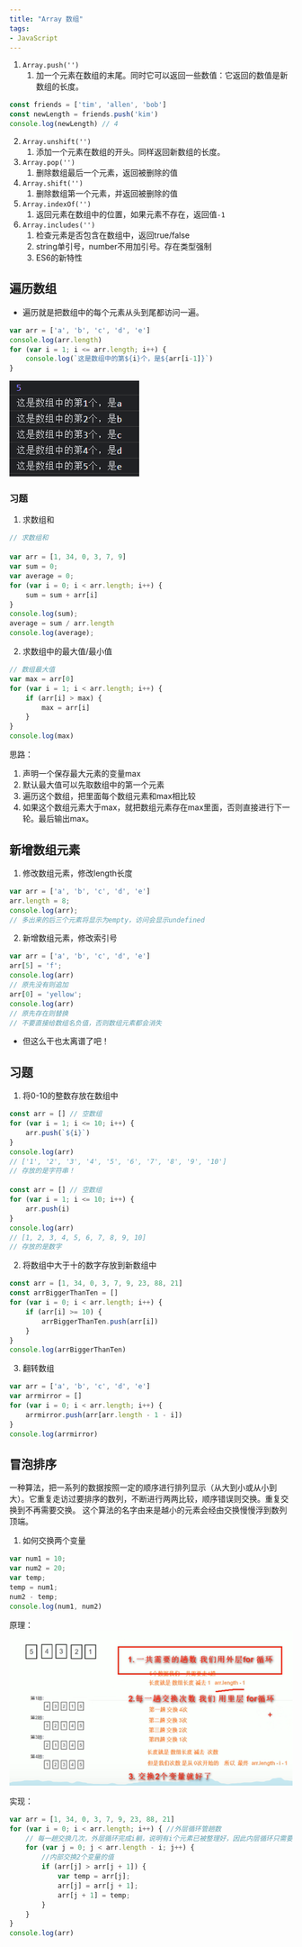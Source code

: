 ```yaml
---
title: "Array 数组"
tags: 
- JavaScript
---
```


1. `Array.push('')` 
	1. 加一个元素在数组的末尾。同时它可以返回一些数值：它返回的数值是新数组的长度。
```js
const friends = ['tim', 'allen', 'bob']
const newLength = friends.push('kim')
console.log(newLength) // 4
```

2. `Array.unshift('')`
	1. 添加一个元素在数组的开头。同样返回新数组的长度。
3. `Array.pop('')` 
	1. 删除数组最后一个元素，返回被删除的值
4. `Array.shift('')` 
	1. 删除数组第一个元素，并返回被删除的值
5. `Array.indexOf('')`
	1. 返回元素在数组中的位置，如果元素不存在，返回值`-1`
6. `Array.includes('')`
	1. 检查元素是否包含在数组中，返回true/false
	2. string单引号，number不用加引号。存在类型强制
	3. ES6的新特性

## 遍历数组
- 遍历就是把数组中的每个元素从头到尾都访问一遍。
```js
var arr = ['a', 'b', 'c', 'd', 'e']
console.log(arr.length)
for (var i = 1; i <= arr.length; i++) {
    console.log(`这是数组中的第${i}个，是${arr[i-1]}`)
}
```
![](https://raw.githubusercontent.com/Meyerclex/image/main/20220820170432.png)

### 习题
1. 求数组和
```js
// 求数组和

var arr = [1, 34, 0, 3, 7, 9]
var sum = 0;
var average = 0;
for (var i = 0; i < arr.length; i++) {
    sum = sum + arr[i]
}
console.log(sum);
average = sum / arr.length
console.log(average);
```
2. 求数组中的最大值/最小值
```js
// 数组最大值
var max = arr[0]
for (var i = 1; i < arr.length; i++) {
    if (arr[i] > max) {
        max = arr[i]
    }
}
console.log(max)
```
思路：
1. 声明一个保存最大元素的变量max
2. 默认最大值可以先取数组中的第一个元素
3. 遍历这个数组，把里面每个数组元素和max相比较
4. 如果这个数组元素大于max，就把数组元素存在max里面，否则直接进行下一轮。最后输出max。

## 新增数组元素
1. 修改数组元素，修改length长度
```js
var arr = ['a', 'b', 'c', 'd', 'e']
arr.length = 8;
console.log(arr); 
// 多出来的后三个元素将显示为empty，访问会显示undefined
```
2. 新增数组元素，修改索引号
```js
var arr = ['a', 'b', 'c', 'd', 'e']
arr[5] = 'f';
console.log(arr)
// 原先没有则追加
arr[0] = 'yellow';
console.log(arr)
// 原先存在则替换
// 不要直接给数组名负值，否则数组元素都会消失
```

- 但这么干也太离谱了吧！

## 习题
1. 将0-10的整数存放在数组中
```js
const arr = [] // 空数组
for (var i = 1; i <= 10; i++) {
    arr.push(`${i}`)
}
console.log(arr) 
// ['1', '2', '3', '4', '5', '6', '7', '8', '9', '10'] 
// 存放的是字符串！

const arr = [] // 空数组
for (var i = 1; i <= 10; i++) {
    arr.push(i)
}
console.log(arr) 
// [1, 2, 3, 4, 5, 6, 7, 8, 9, 10]
// 存放的是数字
```


2. 将数组中大于十的数字存放到新数组中
```js
const arr = [1, 34, 0, 3, 7, 9, 23, 88, 21]
const arrBiggerThanTen = []
for (var i = 0; i < arr.length; i++) {
    if (arr[i] >= 10) {
        arrBiggerThanTen.push(arr[i])
    }
}
console.log(arrBiggerThanTen)
```

3. 翻转数组
```js
var arr = ['a', 'b', 'c', 'd', 'e']
var arrmirror = []
for (var i = 0; i < arr.length; i++) {
    arrmirror.push(arr[arr.length - 1 - i])
}
console.log(arrmirror)
```

## 冒泡排序
一种算法，把一系列的数据按照一定的顺序进行排列显示（从大到小或从小到大）。它重复走访过要排序的数列，不断进行两两比较，顺序错误则交换。重复交换到不再需要交换。
这个算法的名字由来是越小的元素会经由交换慢慢浮到数列顶端。

1. 如何交换两个变量
```js
var num1 = 10;
var num2 = 20;
var temp;
temp = num1;
num2 - temp;
console.log(num1, num2)
```

原理：
![](https://raw.githubusercontent.com/Meyerclex/image/main/20220820190616.png)

实现：
```js
var arr = [1, 34, 0, 3, 7, 9, 23, 88, 21]
for (var i = 0; i < arr.length; i++) { //外层循环管趟数
    // 每一趟交换几次，外层循环完成i躺，说明有i个元素已被整理好，因此内层循环只需要整理到倒数arr.length - i个元素前即可
    for (var j = 0; j < arr.length - i; j++) {
        //内部交换2个变量的值
        if (arr[j] > arr[j + 1]) {
            var temp = arr[j];
            arr[j] = arr[j + 1];
            arr[j + 1] = temp;
        }
    }
}
console.log(arr)
```